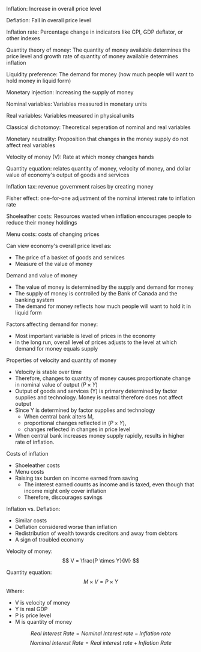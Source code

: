 Inflation: Increase in overall price level

Deflation: Fall in overall price level

Inflation rate: Percentage change in indicators like CPI, GDP deflator, or other indexes

Quantity theory of money: The quantity of money available determines the price level and growth rate of quantity of money available determines inflation

Liquidity preference: The demand for money (how much people will want to hold money in liquid form)

Monetary injection: Increasing the supply of money

Nominal variables: Variables measured in monetary units

Real variables: Variables measured in physical units

Classical dichotomoy: Theoretical seperation of nominal and real variables

Monetary neutrality: Proposition that changes in the money supply do not affect real variables

Velocity of money (V): Rate at which money changes hands

Quantity equation: relates quantity of money, velocity of money, and dollar value of economy's output of goods and services

Inflation tax: revenue government raises by creating money

Fisher effect: one-for-one adjustment of the nominal interest rate to inflation rate

Shoeleather costs: Resources wasted when inflation encourages people to reduce their money holdings

Menu costs: costs of changing prices

Can view economy's overall price level as:
- The price of a basket of goods and services
- Measure of the value of money

Demand and value of money
- The value of money is determined by the supply and demand for money
- The supply of money is controlled by the Bank of Canada and the banking system
- The demand for money reflects how much people will want to hold it in liquid form

Factors affecting demand for money:
- Most important variable is level of prices in the economy
- In the long run, overall level of prices adjusts to the level at which demand for money equals supply

Properties of velocity and quantity of money
- Velocity is stable over time
- Therefore, changes to quantity of money causes proportionate change in nominal value of output ($P \times Y$)
- Output of goods and services (Y) is primary determined by factor supplies and technology. Money is neutral therefore does not affect output
- Since Y is determined by factor supplies and technology
	- When central bank alters M,
	- proportional changes reflected in ($P \times Y$),
	- changes reflected in changes in price level
- When central bank increases money supply rapidly, results in higher rate of inflation.

Costs of inflation
- Shoeleather costs
- Menu costs
- Raising tax burden on income earned from saving
	- The interest earned counts as income and is taxed, even though that income might only cover inflation
	- Therefore, discourages savings

Inflation vs. Deflation:
- Similar costs
- Deflation considered worse than inflation
- Redistribution of wealth towards creditors and away from debtors
- A sign of troubled economy


Velocity of money:
$$
V = \frac{P \times Y}{M}
$$

Quantity equation:
$$
M \times V = P \times Y
$$
Where:
- V is velocity of money
- Y is real GDP
- P is price level
- M is quantity of money

$$
Real \ Interest \ Rate = Nominal \ Interest \ rate - Inflation \ rate
$$
$$
Nominal \ Interest \ Rate = Real \ interest \ rate + Inflation \ Rate 
$$

